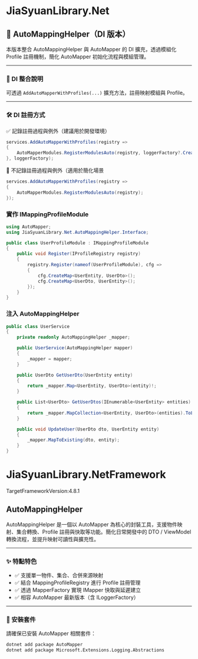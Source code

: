 # JiaSyuanLibrary.Net

## 🔧 AutoMappingHelper（DI 版本）

本版本整合 AutoMappingHelper 與 AutoMapper 的 DI 擴充，透過模組化 Profile 註冊機制，簡化 AutoMapper 初始化流程與模組管理。

---

### 🔌 DI 整合說明

可透過 `AddAutoMapperWithProfiles(...)` 擴充方法，註冊映射模組與 Profile。

---

### 🛠️ DI 註冊方式

✅ 記錄註冊過程與例外（建議用於開發環境）

```csharp
services.AddAutoMapperWithProfiles(registry =>
{
    AutoMapperModules.RegisterModulesAuto(registry, loggerFactory?.CreateLogger("AutoMapperModules"));
}, loggerFactory);

```

🚫 不記錄註冊過程與例外（適用於簡化場景

```csharp
services.AddAutoMapperWithProfiles(registry =>
{
    AutoMapperModules.RegisterModulesAuto(registry);
});

```

### 實作 IMappingProfileModule

```csharp
using AutoMapper;
using JiaSyuanLibrary.Net.AutoMappingHelper.Interface;

public class UserProfileModule : IMappingProfileModule
{
    public void Register(IProfileRegistry registry)
    {
        registry.Register(nameof(UserProfileModule), cfg =>
        {
            cfg.CreateMap<UserEntity, UserDto>();
            cfg.CreateMap<UserDto, UserEntity>();
        });
    }
}
```

### 注入 AutoMappingHelper

```csharp
public class UserService
{
    private readonly AutoMappingHelper _mapper;

    public UserService(AutoMappingHelper mapper)
    {
        _mapper = mapper;
    }

    public UserDto GetUserDto(UserEntity entity)
    {
        return _mapper.Map<UserEntity, UserDto>(entity)!;
    }

    public List<UserDto> GetUserDtos(IEnumerable<UserEntity> entities)
    {
        return _mapper.MapCollection<UserEntity, UserDto>(entities).ToList();
    }

    public void UpdateUser(UserDto dto, UserEntity entity)
    {
        _mapper.MapToExisting(dto, entity);
    }
}


```


# JiaSyuanLibrary.NetFramework

TargetFrameworkVersion:4.8.1

## AutoMappingHelper

AutoMappingHelper 是一個以 AutoMapper 為核心的封裝工具，支援物件映射、集合轉換、Profile 註冊與快取等功能。簡化日常開發中的 DTO / ViewModel 轉換流程，並提升映射可讀性與擴充性。

---

### ✨ 特點特色

- ✅ 支援單一物件、集合、合併來源映射
- ✅ 結合 MappingProfileRegistry 進行 Profile 註冊管理
- ✅ 透過 MapperFactory 實現 IMapper 快取與延遲建立
- ✅ 相容 AutoMapper 最新版本（含 ILoggerFactory）

---

### 🔧 安裝套件

請確保已安裝 AutoMapper 相關套件：

```bash
dotnet add package AutoMapper
dotnet add package Microsoft.Extensions.Logging.Abstractions
